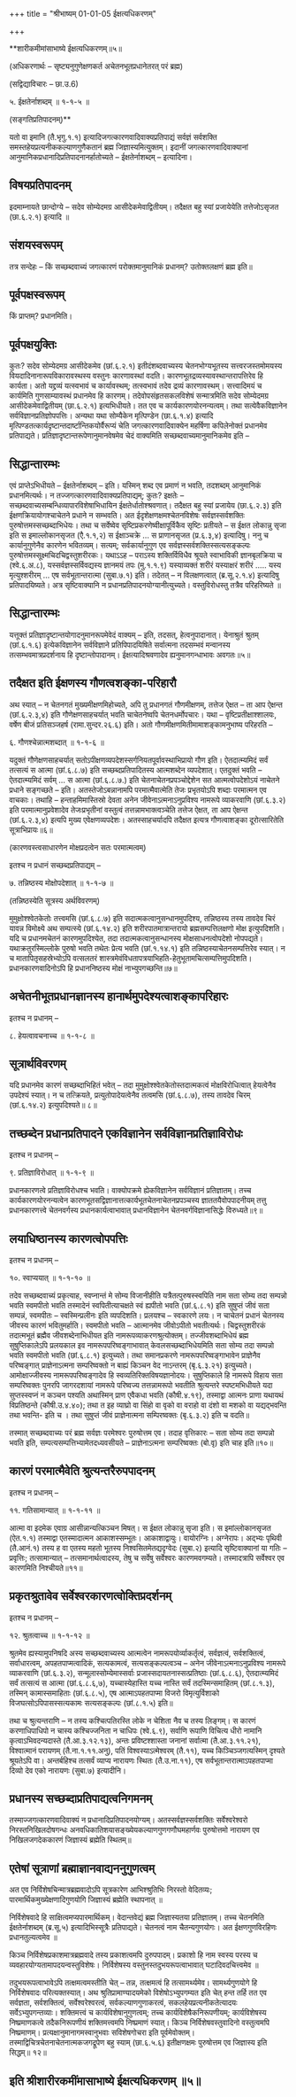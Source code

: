 +++
title = "श्रीभाष्यम् 01-01-05 ईक्षत्यधिकरणम्"

+++


**शारीकमीमांसाभाष्ये ईक्षत्यधिकरणम्॥५॥

(अधिकरणार्थः – सृष्ट्यनुगुणेक्षणकर्त अचेतनभूतप्रधानेतरत् परं ब्रह्म)

(सद्विद्याविचारः – छा.उ.6)

५. ईक्षतेर्नाशब्दम् ॥ १-१-५ ॥

(सङ्गतिप्रतिपादनम्)**

यतो वा इमानि (तै.भृगु.१.१) इत्यादिजगत्कारणवादिवाक्यप्रतिपाद्यं सर्वज्ञं सर्वशक्ति समस्तहेयप्रत्यनीककल्याणगुणैकतानं ब्रह्म जिज्ञास्यमित्युक्तम्। इदानीं जगत्कारणवादिवाक्यानां आनुमानिकप्रधानादिप्रतिपादनानर्हातोच्यते – ईक्षतेर्नाशब्दम् – इत्यादिना।

## विषयप्रतिपादनम्

इदमाम्नायते छान्दोग्ये – सदेव सोम्येदमग्र आसीदेकमेवाद्वितीयम्। तदैक्षत बहु स्यां प्रजायेयेति तत्तेजोऽसृजत (छा.६.२.१) इत्यादि ॥

## संशयस्वरूपम्

तत्र सन्देहः – किं सच्छब्दवाच्यं जगत्कारणं परोक्तमानुमानिकं प्रधानम्? उतोक्तलक्षणं ब्रह्म इति॥

## पूर्वपक्षस्वरूपम्

किं प्राप्तम्? प्रधानमिति।

## पूर्वपक्षयुक्तिः

कुतः? सदेव सोम्येदमग्र आसीदेकमेव (छां.६.२.१) इतीदंशब्दवाच्यस्य चेतनभोग्यभूतस्य सत्त्वरजस्तमोमयस्य वियदादिनानारूपविकारावस्थस्य वस्तुनः कारणावस्थां वदति। कारणभूतद्रव्यस्यावस्थान्तरापत्तिरेव हि कार्यता। अतो यद्द्रव्यं यत्स्वभावं च कार्यावस्थम्; तत्स्वभावं तदेव द्रव्यं कारणावस्थम्। सत्त्वादिमयं च कार्यमिति गुणसाम्यावस्थं प्रधानमेव हि कारणम्। तदेवोपसंहृतसकलविशेषं सन्मात्रमिति सदेव सोम्येदमग्र आसीदेकमेवाद्वितीयम् (छा.६.२.१) इत्यभिधीयते। तत एव च कार्यकारणयोरनन्यत्वम्। तथा सत्येवैकविज्ञानेन सर्वविज्ञानप्रतिज्ञोपपत्तिः। अन्यथा यथा सोम्यैकेन मृत्पिण्डेन (छा.६.१.४) इत्यादि मृत्पिण्डतत्कार्यदृष्टान्तदार्ष्टान्तिकयोर्वैरूप्यं चेति जगत्कारणवादिवाक्येन महर्षिणा कपिलेनोक्तं प्रधानमेव प्रतिपाद्यते। प्रतिज्ञादृष्टान्तरूपेणानुमानवेषमेव चेदं वाक्यमिति सच्छब्दवाच्यमानुमानिकमेव इति –

## सिद्धान्तारम्भः

एवं प्राप्तेऽभिधीयते – ईक्षतेर्नाशब्दम् – इति। यस्मिन् शब्द एव प्रमाणं न भवति, तदशब्दम् आनुमानिकं प्रधानमित्यर्थः। न तज्जगत्कारणवादिवाक्यप्रतिपाद्यम्; कुतः? इक्षतेः – सच्छब्दवाच्यसम्बन्धिव्यापारविशेषाभिधायिन ईक्षतेर्धातोश्श्रवणात्। तदैक्षत बहु स्यां प्रजायेय (छा.६.२.३) इति ईक्षणक्रियायोगश्चाचेतने प्रधाने न सम्भवति। अत ईदृशेक्षणक्षमश्चेतनविशेषः सर्वज्ञस्सर्वशक्तिः पुरुषोत्तमस्सच्छब्दाभिधेयः। तथा च सर्वेष्वेव सृष्टिप्रकरणेष्वीक्षापूर्विकैव सृष्टिः प्रतीयते – स ईक्षत लोकान्नु सृजा इति स इमाल्लोकानसृजत (एै.१.१,२) स ईक्षाञ्चक्रे … स प्राणानसृजत (प्र.६.३,४) इत्यादिषु। ननु च कार्यानुगुणेनैव कारणेन भवितव्यम्। सत्यम्; सर्वकार्यानुगुण एव सर्वज्ञस्सर्वशक्तिस्सत्यसङ्कल्पः पुरुषोत्तमस्सूक्ष्मचिदचिद्वस्तुशरीरकः। यथाऽऽह – पराऽस्य शक्तिर्विविधैव श्रूयते स्वाभाविकी ज्ञानबृलक्रिया च (श्वे.६.अ.८), यस्सर्वज्ञस्सर्विवद्यस्य ज्ञानमयं तपः (मु.१.१.९) यस्याव्यक्तं शरीरं यस्याक्षरं शरीरं ….. यस्य मृत्युश्शरीरम् … एष सर्वभूतान्तरात्मा (सुबा.७.१) इति। तदेतत् – न विलक्षणत्वात् (ब्र.सू.२.१.४) इत्यादिषु प्रतिपादयिष्यते। अत्र सृष्टिवाक्यानि न प्रधानप्रतिपादनयोग्यानीत्युच्यते। वस्तुविरोधस्तु तत्रैव परिहरिष्यते ॥

## सिद्धान्तारम्भः

यत्तूक्तं प्रतिज्ञादृष्टान्तयोगादनुमानरूपमेवेदं वाक्यम् – इति, तदसत्, हेत्वनुपादानात्। येनाश्रुतं श्रुतम् (छां.६.१.६) इत्येकविज्ञानेन सर्वविज्ञाने प्रतिपिपादयिषिते सर्वात्मना तदसम्भवं मन्वानस्य तत्सम्भवमात्रप्रदर्शनाय हि दृष्टान्तोपादानम्। ईक्षत्यादिश्रवणादेव ह्यनुमानगन्धाभावः अवगतः॥५॥

## तदैक्षत इति ईक्षणस्य गौणत्वशङ्का-परिहारौ

अथ स्यात् – न चेतनगतं मुख्यमीक्षणमिहोच्यते, अपि तु प्रधानगतं गौणमीक्षणम्, तत्तेज ऐक्षत – ता आप ऐक्षन्त (छां.६.२.३,४) इति गौणेक्षणसाहचर्यात् भवति चाचेतनेष्वपि चेतनधर्मोपचारः। यथा – वृष्टिप्रतीक्षाश्शालयः, वर्षेण बीजं प्रतिसञ्जहर्ष (रामा.सुन्दर.२६.६) इति। अतो गौणमीक्षणमितीमामाशङ्कामनुभाष्य परिहरति –

६. गौणश्चेन्नात्मशब्दात् ॥ १-१-६ ॥

यदुक्तं गौणेक्षणसाहचर्यात् सतोऽपीक्षणव्यपदेशस्सर्गनियतपूर्वावस्थाभिप्रायो गौण इति। ऐतदात्म्यमिदं सर्वं तत्सत्यं स आत्मा (छां.६.८.७) इति सच्छब्दप्रतिपादितस्य आत्मशब्देन व्यपदेशात्। एतदुक्तं भवति – ऐतदात्म्यमिदं सर्वम् … स आत्मा (छां.६.८.७.) इति चेतनाचेतनप्रपञ्चोद्देशेन सत आत्मत्वोपदेशोऽयं नाचेतने प्रधाने सङ्गच्छते – इति। अतस्तेजोऽबन्नानामपि परमात्मैवात्मेति तेजः प्रभृतयोऽपि शब्दाः परमात्मन एव वाचकाः। तथाहि – हन्ताहमिमास्तिस्रो देवता अनेन जीवेनाऽत्मनाऽनुप्रविश्य नामरूपे व्याकरवाणि (छां.६.३.२) इति परमात्मानुप्रवेशादेव तेजःप्रभृतीनां वस्तुत्वं तत्तन्नामभाक्त्वञ्चेति तत्तेज ऐक्षत, ता आप ऐक्षन्त (छां.६.२.३,४) इत्यपि मुख्य एवेक्षणव्यपदेशः। अतस्साहचर्यादपि तदैक्षत इत्यत्र गौणत्वाशङ्का दूरोत्सारितेति सूत्राभिप्रायः॥६॥

(कारणवस्त्वसाधारणेन मोक्षप्रदत्वेन सतः परमात्मत्वम्)

इतश्च न प्रधानं सच्छब्दप्रतिपाद्यम् –

७. तन्निष्ठस्य मोक्षोपदेशात् ॥ १-१-७ ॥

(तन्निष्ठस्येति सूत्रस्य अर्थविवरणम्)

मुमुक्षोश्श्वेतकेतोः तत्त्वमसि (छां.६.८.७) इति सदात्मकत्वानुसन्धानमुपदिश्य, तन्निष्ठस्य तस्य तावदेव चिरं यावन्न विमोक्ष्ये अथ सम्पत्स्ये (छां.६.१४.२) इति शरीरपातमात्रान्तरायो ब्रह्मसम्पत्तिलक्षणो मोक्ष इत्युपदिशति। यदि च प्रधानमचेतनं कारणमुपदिश्येत, तदा तदात्मकत्वानुसन्धानस्य मोक्षसाधनत्वोपदेशो नोपपद्यते। यथाक्रतुरस्मिल्लोके पुरुषो भवति तथेतः प्रेत्य भवति (छां.१.१४.१) इति तन्निष्ठस्याचेतनसम्पत्तिरेव स्यात्। न च मातापितृसहस्रेभ्योऽपि वत्सलतरं शास्त्रमेवंविधतापत्रयाभिहति-हेतुभूतामचित्सम्पत्तिमुपदिशति। प्रधानकारणवादिनोऽपि हि प्रधाननिष्ठस्य मोक्षं नाभ्युपगच्छन्ति॥७॥

## अचेतनीभूतप्रधानज्ञानस्य हानार्थमुपदेश्यत्वाशङ्कापरिहारः

इतश्च न प्रधानम् –

८. हेयत्वावचनाच्च ॥ १-१-८ ॥

## सूत्रार्थविवरणम्

यदि प्रधानमेव कारणं सच्छब्दाभिहितं भवेत् – तदा मुमुक्षोश्श्वेतकेतोस्तदात्मकत्वं मोक्षविरोधित्वात् हेयत्वेनैव उपदेश्यं स्यात्। न च तत्क्रियते, प्रत्युतोपादेयत्वेनैव तत्वमसि (छां.६.८.७), तस्य तावदेव चिरम् (छां.६.१४.२) इत्युपदिश्यते॥ ८॥

## तच्छब्देन प्रधानप्रतिपादने एकविज्ञानेन सर्वविज्ञानप्रतिज्ञाविरोधः

इतश्च न प्रधानम् –

९. प्रतिज्ञाविरोधात् ॥ १-१-९ ॥

प्रधानकारणत्वे प्रतिज्ञाविरोधश्च भवति। वाक्योपक्रमे ह्येकविज्ञानेन सर्वविज्ञानं प्रतिज्ञातम्। तच्च कार्यकारणयोरनन्यत्वेन कारणभूतसद्विज्ञानात्तत्कार्यभूतचेतनाचेतनप्रपञ्चस्य ज्ञाततयैवोपपादनीयम् तत्तु प्रधानकारणत्त्वे चेतनवर्गस्य प्रधानकार्यत्वाभावात् प्रधानविज्ञानेन चेतनवर्गविज्ञानासिद्धेः विरुध्यते॥९॥

## लयाधिष्ठानस्य कारणत्वोपपत्तिः

इतश्च न प्रधानम् –

१०. स्वाप्ययात् ॥ १-१-१० ॥

तदेव सच्छब्दवाच्यं प्रकृत्याह, स्वप्नान्तं मे सोम्य विजानीहीति यत्रैतत्पुरुषस्स्वपिति नाम सता सोम्य तदा सम्पन्नो भवति स्वमपीतो भवति तस्मादेनं स्वपितीत्याचक्षते स्वं ह्यपीतो भवति (छां.६.८.१) इति सुषुप्तं जीवं सता सम्पन्नं, स्वमपीतः – स्वस्मिन्प्रलीनः इति व्यपदिशति। प्रलयश्च – स्वकारणे लयः। न चाचेतनं प्रधानं चेतनस्य जीवस्य कारणं भवितुमर्हाति।
स्वमपीतो भवति – आत्मानमेव जीवोऽपीतो भवतीत्यर्थः। चिद्वस्तुशरीरकं तदात्मभूतं ब्रह्मैव जीवशब्देनाभिधीयत इति नामरूपव्याकरणश्रुत्योक्तम्। तज्जीवशब्दाभिधेयं ब्रह्म सुषुप्तिकालेऽपि प्रलयकाल इव नामरूपपरिष्वङ्गाभावात् केवलसच्छब्दाभिधेयमिति सता सोम्य तदा सम्पन्नो भवति स्वमपीतो भवति (छां.६.८.१) इत्युच्यते। तथा समानप्रकरणे नामरूपपरिष्वङ्गाभावेन प्राज्ञेनैव परिष्वङ्गात् प्राज्ञेनाऽत्मना सम्परिष्वक्तो न बाह्यं किञ्चन वेद नाऽन्तरम् (बृ.६.३.२१) इत्युच्यते। आमोक्षाज्जीवस्य नामरूपपरिष्वङ्गादेव हि स्वव्यतिरिक्तविषयज्ञानोदयः। सुषुप्तिकाले हि नामरूपे विहाय सता सम्परिष्वक्तः पुनरपि जागरदशायां नामरूपे परिष्वज्य तत्तन्नामरूपो भवतीति श्रुत्यन्तरे स्पष्टमभिधीयते यदा सुप्तस्स्वप्नं न कञ्चन पश्यति अथास्मिन् प्राण एवैकधा भवति (कौषी.४.१९), तस्माद्वा आत्मनः प्राणा यथायथं विप्रतिष्ठन्ते (कौषी.उ.४.४०); तथा त इह व्याघ्रो वा सिंहो वा वृको वा वराहो वा दंशो वा मशको वा यद्यद्भवन्ति तथा
भवन्ति- इति च । तथा सुषुप्तं जीवं प्राज्ञेनात्मना सम्पिरष्वक्तः (बृ.६.३.२) इति च वदति॥

तस्मात् सच्छब्दवाच्यः परं ब्रह्म सर्वज्ञः परमेश्वरः पुरुषोत्तम एव। तदाह वृत्तिकारः – सता सोम्य तदा सम्पन्नो भवति इति, सम्पत्यसम्पत्तिभ्यामेतदध्यवसीयते – प्राज्ञेनाऽत्मना सम्परिष्वक्तः (बो.वृ) इति चाह इति॥१०॥

## कारणं परमात्मैवेति श्रुत्यन्तरैरुपपादनम्

इतश्च न प्रधानम् –

११. गतिसामान्यात् ॥ १-१-११ ॥

आत्मा वा इदमेक एवाग्र आसीन्नान्यत्किञ्चन मिषत्। स ईक्षत लोकान्नु सृजा इति। स इमांल्लोकानसृजत (ऐत.१.१) तस्माद्वा एतस्मादात्मन आकाशस्सम्भूतः। आकाशाद्वायुः। वायोरग्निः। अग्नेरापः। अद्भ्यः पृथिवी (तै.आनं.१) तस्य ह वा एतस्य महतो भूतस्य निश्वसितमेतद्यदृग्वेदः (सुबा.२) इत्यादि सृष्टिवाक्यानां या गतिः – प्रवृत्तिः; तत्सामान्यात् – तत्समानार्थत्वादस्य, तेषु च सर्वेषु सर्वेश्वरः कारणमवगम्यते। तस्मादत्रापि सर्वेश्वर एव कारणमिति निश्चीयते॥११॥

## प्रकृतश्रुतावेव सर्वेश्वरकारणत्वोक्तिप्रदर्शनम्

इतश्च न प्रधानम् –

१२. श्रुतत्वाच्च ॥ १-१-१२ ॥

श्रुतमेव ह्यस्यामुपनिषदि अस्य सच्छब्दवाच्यस्य आत्मत्वेन नामरूपयोर्व्याकर्तृत्वं, सर्वज्ञत्वं, सर्वशक्तित्वं, सर्वाधारत्वम्, अपहतपाप्मत्वादिकं, सत्यकामत्वं, सत्यसङ्कल्पत्वञ्च – अनेन जीवेनाऽत्मनाऽनुप्रविश्य नामरूपे व्याकरवाणि (छां.६.३.२), सन्मूलास्सोम्येमास्सर्वाः प्रजास्सदायतनास्सत्प्रतिष्ठाः (छां.६.८.६), ऐतदात्म्यमिदं सर्वं तत्सत्यं स आत्मा (छां.६.८.६,७), यच्चास्येहास्ति यच्च नास्ति सर्वं तदस्मिन्समाहितम् (छां.८.१.३), तस्मिन् कामास्समाहिताः (छां.६.८.५), एष आत्माऽपहतपाप्मा विजरो विमृत्युर्विशाको विजघत्सोऽपिपासस्सत्यकामः सत्यसङ्कल्पः (छां.८.१.५) इति॥

तथा च श्रुत्यन्तराणि – न तस्य कश्चित्पतिरस्ति लोके न चेशिता नैव च तस्य लिङ्गम्। स कारणं करणाधिपाधिपो न चास्य कश्चिज्जनिता न चाधिपः (श्वे.६.९), सर्वाणि रूपाणि विचित्य धीरो नामानि कृत्वाऽभिवदन्यदास्ते (तै.आ.३.१२.१३),
अन्तः प्रविष्टश्शास्ता जनानां सर्वात्मा (तै.आ.३.११.२१), विश्वात्मानं परायणम् (तै.ना.१.११.अनु), पतिं विश्वस्याऽत्मेश्वरम् (तै.११), यच्च किञ्चिञ्जगत्यस्मिन् दृश्यते श्रूयतेऽपि वा। अन्तर्बहिश्च तत्सर्वं व्याप्य नारायणः स्थितः (तै.उ.ना.११), एष सर्वभूतान्तरात्माऽपहतपाप्मा दिव्यो देव एको नारायणः (सुबा.७) इत्यादीनि।

## प्रधानस्य सच्छब्दाप्रतिपाद्यत्वनिगमनम्

तस्माज्जगत्कारणवादिवाक्यं न प्रधानादिप्रतिपादनयोग्यम्। अतस्सर्वज्ञस्सर्वशक्तिः सर्वेश्वरेश्वरो निरस्तनिखिलदोषगन्धः अनवधिकातिशयासङ्ख्येयकल्याणगुणगणौघमहार्णवः पुरुषोत्तमो नारायण एव निखिलजगदेककारणं जिज्ञास्यं ब्रह्मेति स्थितम्॥

## एतेषां सूत्राणां ब्रह्माज्ञानवाद्यननुगुणत्वम्

अत एव निर्विशेषचिन्मात्रब्रह्मवादोऽपि सूत्रकारेण आभिश्श्रुतिभिः निरस्तो वेदितव्यः; पारमार्थिकमुख्येक्षणादिगुणयोगि जिज्ञास्यं ब्रह्मेति स्थापनात् ॥

निर्विशेषवादे हि साक्षित्वमप्यपारमार्थिकम्। वेदान्तवेद्यं ब्रह्म जिज्ञास्यतया प्रतिज्ञातम्। तच्च चेतनमिति ईक्षतेर्नाशब्दम् (ब्र.सू.५) इत्यादिभिस्सूत्रैः प्रतिपाद्यते। चेतनत्वं नाम चैतन्यगुणयोगः। अत ईक्षणगुणविरहिणः प्रधानतुल्यत्वमेव ॥

 किञ्च निर्विशेषप्रकाशमात्रब्रह्मवादे तस्य प्रकाशत्वमपि दुरुपपादम्। प्रकाशो हि नाम स्वस्य परस्य च व्यवहारयोग्यतामापदयन्वस्तुविशेषः। निर्विशेषस्य वस्तुनस्तदुभयरूपत्वाभावात् घटादिवदचित्त्वमेव ॥

तदुभयरूपत्वाभावेऽपि तत्क्षमत्वमस्तीति चेत् – तन्न, तत्क्षमत्वं हि तत्सामर्थ्यमेव। सामर्थ्यगुणयोगे हि निर्विशेषवादः परित्यक्तस्यात्। अथ श्रुतिप्रामाण्यादयमेको विशेषोऽभ्युपगम्यत इति चेत् हन्त तर्हि तत एव सर्वज्ञता, सर्वशक्तित्वं, सर्वेश्वरेश्वरत्वं, सर्वकल्याणगुणाकरत्वं, सकलहेयप्रत्यनीकतेत्यादयः सर्वेऽभ्युपगन्तव्याः। शक्तिमत्त्वं च कार्यविशेषानुगुणत्वम्; तच्च कार्यविशेषैकनिरूपणीयम्; कार्यविशेषस्य निष्प्रमाणकत्वे तदैकनिरूपणीयं शक्तिमत्त्वमपि निष्प्रमाणं स्यात्। किञ्च निर्विशेषवस्तुवादिनो वस्तुत्वमपि निष्प्रमाणम्। प्रत्यक्षानुमानागमस्वानुभवाः सविशेषगोचरा इति पूर्वमेवोक्तम्। तस्माद्विचित्रचेतनाचेतनात्मकजगद्रूपेण बहु स्याम् (छा.६.५.६) इतीक्षणक्षमः पुरुषोत्तम एव जिज्ञास्य इति सिद्धम्॥ १२॥

## इति श्रीशारीरकमींमासाभाष्ये ईक्षत्यधिकरणम् ॥५॥


